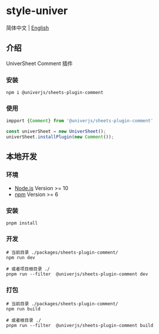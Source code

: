 # style-univer

简体中文 | [English](./README.md)

## 介绍

UniverSheet Comment 插件

### 安装

```shell
npm i @univerjs/sheets-plugin-comment
```

### 使用

```js
impport {Comment} from '@univerjs/sheets-plugin-comment'

const univerSheet = new UniverSheet();
univerSheet.installPlugin(new Comment());
```

## 本地开发

### 环境

-   [Node.js](https://nodejs.org/en/) Version >= 10
-   [npm](https://www.npmjs.com/) Version >= 6

### 安装

```
pnpm install
```

### 开发

```
# 当前目录 ./packages/sheets-plugin-comment/
npm run dev

# 或者项目根目录 ./
pnpm run --filter  @univerjs/sheets-plugin-comment dev
```

### 打包

```
# 当前目录 ./packages/sheets-plugin-comment/
npm run build

# 或者根目录 ./
pnpm run --filter  @univerjs/sheets-plugin-comment build
```
